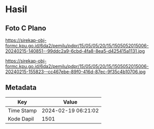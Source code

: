 # Hasil

## Foto C Plano

https://sirekap-obj-formc.kpu.go.id/6da2/pemilu/pdpr/15/05/05/20/15/1505052015006-20240215-140851--99ddc2a9-6cbd-4fa8-8ea5-d425415a1131.jpg

https://sirekap-obj-formc.kpu.go.id/6da2/pemilu/pdpr/15/05/05/20/15/1505052015006-20240215-155823--cc467ebe-89f0-416d-87ec-9f35c4b10706.jpg


## Metadata

| Key        | Value               |
| ---------- | ------------------- |
| Time Stamp | 2024-02-19 06:21:02 |
| Kode Dapil | 1501                |



